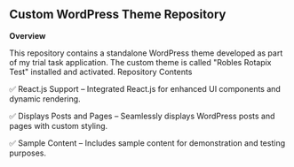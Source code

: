## Custom WordPress Theme Repository
**Overview**

This repository contains a standalone WordPress theme developed as part of my trial task application. The custom theme is called "Robles Rotapix Test" installed and activated.
Repository Contents

✅ React.js Support – Integrated React.js for enhanced UI components and dynamic rendering.

✅ Displays Posts and Pages – Seamlessly displays WordPress posts and pages with custom styling.

✅ Sample Content – Includes sample content for demonstration and testing purposes.
